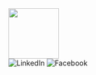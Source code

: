 
<IMG SRC="https://media.giphy.com/media/fvx95jkua5th3YeThr/giphy.gif" width="100"/>
</div>

<div id="badges">
<IMG SRC="https://img.shields.io/badge/LinkedIn-blue?style=for-the-badge&logo=LinkedIn&logo color=white" alt=LinkedIn Badge"/>
<IMG SRC="https://img.shields.io/badge/Facebook-blue?style=for-the-badge&logo=Facebook&logo color=white" alt=Facebook Badge"/>

